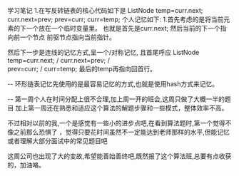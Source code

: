 学习笔记
1.在写反转链表的核心代码如下是
  ListNode temp=curr.next;
  curr.next=prev;
  prev=curr;
  curr=temp;
 个人记忆如下:
 1.首先考虑的是将当前元素的下一个放在一个临时变量里。
 也就是首先是curr.next;
 然后当前的下一个指向前一个节点
 前驱节点指向当前指针。
 
 然后下一步是连线的记忆方式,呈一个/对称记忆,
 且首尾呼应
 ListNode temp=curr.next;
               /
         curr.next=prev;
                  /   
               prev=curr;
                    /
                  curr=temp;
 最后的temp再指向回首行。   
 
 
-- 
  环形链表记忆先使用的是最容易记忆的方式,也就是使用hash方式来记忆。
  
--
  第一周个人在时间分配上很不合理,加上周一开的班会,这周只做了大概一半的题目
  加上第一周还在熟悉和适应这个算法的解题步骤和一些模式，整体效率不高。
  
  不过相对以前的我,一个是感觉有一些小的进步点吧,在看到算法题时,第一个觉得不像之前那么恐惧了
  ，觉得只要花时间虽然不一定能达到老师那样的水平,但能记忆或者理解大部分面试中的常见题目吧       
         
  这周公司也出现了大的变故,希望能善始善终吧,既然报了这个算法班,总要有点收获的，加油咯。